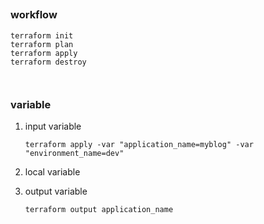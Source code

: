 

## 

### workflow

```shell
terraform init
terraform plan
terraform apply
terraform destroy



```
###  variable


1. input variable
    ```shell
    terraform apply -var "application_name=myblog" -var "environment_name=dev"
    ```
1. local variable

1. output variable
    
    `terraform output application_name`

